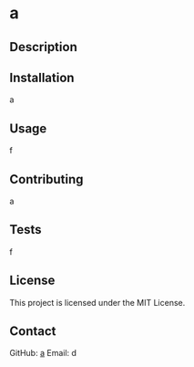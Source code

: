 
  # a
  
  ## Description
  
  
  ## Installation
  a
  
  ## Usage
  f
  
  ## Contributing
  a
  
  ## Tests
  f
  
  ## License
  This project is licensed under the MIT License.
  
  ## Contact
  GitHub: [a](https://github.com/a)
  Email: d
  